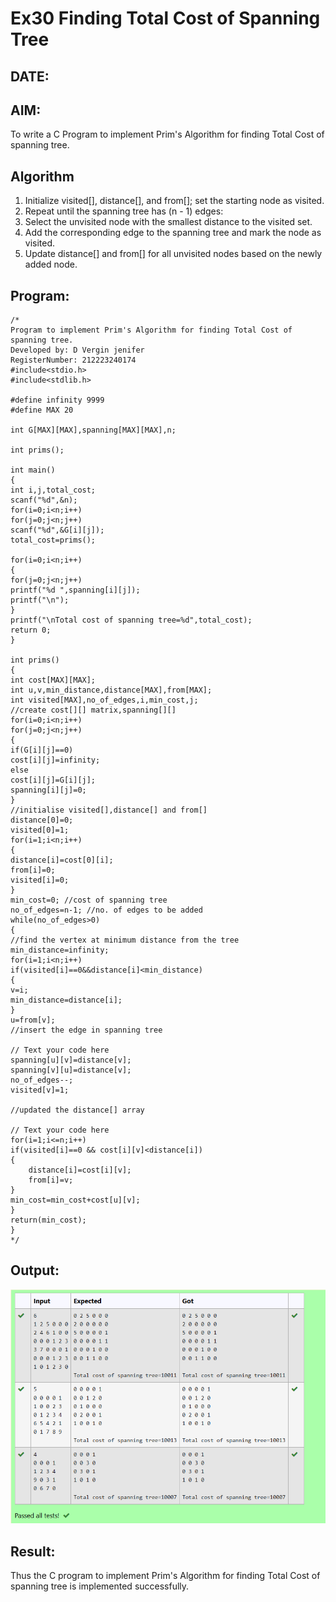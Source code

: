 # Ex30 Finding Total Cost of Spanning Tree
## DATE:
## AIM:
To write a C Program to implement Prim's Algorithm for finding Total Cost of spanning tree.
## Algorithm
1. Initialize visited[], distance[], and from[]; set the starting node as visited.  
2. Repeat until the spanning tree has (n - 1) edges:  
3. Select the unvisited node with the smallest distance to the visited set.  
4. Add the corresponding edge to the spanning tree and mark the node as visited.  
5. Update distance[] and from[] for all unvisited nodes based on the newly added node.
## Program:
```
/*
Program to implement Prim's Algorithm for finding Total Cost of spanning tree.
Developed by: D Vergin jenifer
RegisterNumber: 212223240174
#include<stdio.h>
#include<stdlib.h>
 
#define infinity 9999
#define MAX 20
 
int G[MAX][MAX],spanning[MAX][MAX],n;
 
int prims();
 
int main()
{
int i,j,total_cost;
scanf("%d",&n);
for(i=0;i<n;i++)
for(j=0;j<n;j++)
scanf("%d",&G[i][j]);
total_cost=prims();

for(i=0;i<n;i++)
{
for(j=0;j<n;j++)
printf("%d ",spanning[i][j]);
printf("\n");
}
printf("\nTotal cost of spanning tree=%d",total_cost);
return 0;
}
 
int prims()
{
int cost[MAX][MAX];
int u,v,min_distance,distance[MAX],from[MAX];
int visited[MAX],no_of_edges,i,min_cost,j;
//create cost[][] matrix,spanning[][]
for(i=0;i<n;i++)
for(j=0;j<n;j++)
{
if(G[i][j]==0)
cost[i][j]=infinity;
else
cost[i][j]=G[i][j];
spanning[i][j]=0;
}
//initialise visited[],distance[] and from[]
distance[0]=0;
visited[0]=1;
for(i=1;i<n;i++)
{
distance[i]=cost[0][i];
from[i]=0;
visited[i]=0;
}
min_cost=0; //cost of spanning tree
no_of_edges=n-1; //no. of edges to be added
while(no_of_edges>0)
{
//find the vertex at minimum distance from the tree
min_distance=infinity;
for(i=1;i<n;i++)
if(visited[i]==0&&distance[i]<min_distance)
{
v=i;
min_distance=distance[i];
}
u=from[v];
//insert the edge in spanning tree

// Text your code here
spanning[u][v]=distance[v];
spanning[v][u]=distance[v];
no_of_edges--;
visited[v]=1;

//updated the distance[] array

// Text your code here
for(i=1;i<=n;i++)
if(visited[i]==0 && cost[i][v]<distance[i])
{
    distance[i]=cost[i][v];
    from[i]=v;
}
min_cost=min_cost+cost[u][v];
}
return(min_cost);
} 
*/
```

## Output:

![output](img/primspan.png)

## Result:
Thus the C program to implement Prim's Algorithm for finding Total Cost of spanning tree is implemented successfully.
